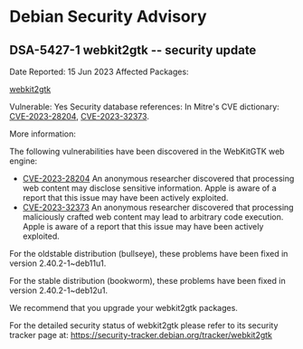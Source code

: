 
Debian Security Advisory
========================


DSA-5427-1 webkit2gtk -- security update
----------------------------------------



Date Reported:
15 Jun 2023
Affected Packages:

[webkit2gtk](https://packages.debian.org/src:webkit2gtk)

Vulnerable:
Yes
Security database references:
In Mitre's CVE dictionary: [CVE-2023-28204](https://security-tracker.debian.org/tracker/CVE-2023-28204), [CVE-2023-32373](https://security-tracker.debian.org/tracker/CVE-2023-32373).  

More information:

The following vulnerabilities have been discovered in the WebKitGTK
web engine:


* [CVE-2023-28204](https://security-tracker.debian.org/tracker/CVE-2023-28204)
An anonymous researcher discovered that processing web content may
 disclose sensitive information. Apple is aware of a report that
 this issue may have been actively exploited.
* [CVE-2023-32373](https://security-tracker.debian.org/tracker/CVE-2023-32373)
An anonymous researcher discovered that processing maliciously
 crafted web content may lead to arbitrary code execution. Apple is
 aware of a report that this issue may have been actively
 exploited.


For the oldstable distribution (bullseye), these problems have been fixed
in version 2.40.2-1~deb11u1.


For the stable distribution (bookworm), these problems have been fixed in
version 2.40.2-1~deb12u1.


We recommend that you upgrade your webkit2gtk packages.


For the detailed security status of webkit2gtk please refer to
its security tracker page at:
<https://security-tracker.debian.org/tracker/webkit2gtk>





